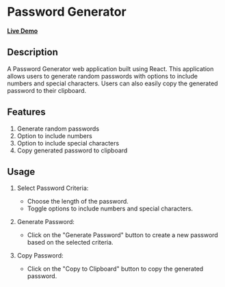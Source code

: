 # Password Generator

[**Live Demo**]([https://free-currency-converter-tool.vercel.app/](https://strong-password-generator-tool.vercel.app/))


## Description
A Password Generator web application built using React. This application allows users to generate random passwords with options to include numbers and special characters. Users can also easily copy the generated password to their clipboard.

## Features
1. Generate random passwords
2. Option to include numbers
3. Option to include special characters
4. Copy generated password to clipboard

## Usage
1. Select Password Criteria:
   * Choose the length of the password.
   * Toggle options to include numbers and special characters.

2. Generate Password:
   * Click on the "Generate Password" button to create a new password   based on the selected criteria.
   
3. Copy Password:
   * Click on the "Copy to Clipboard" button to copy the generated password.
